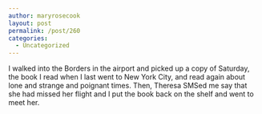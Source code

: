 ```yaml
---
author: maryrosecook
layout: post
permalink: /post/260
categories:
  - Uncategorized
---
```

I walked into the Borders in the airport and picked up a copy of Saturday, the book I read when I last went to New York City, and read again about lone and strange and poignant times. Then, Theresa SMSed me say that she had missed her flight and I put the book back on the shelf and went to meet her.